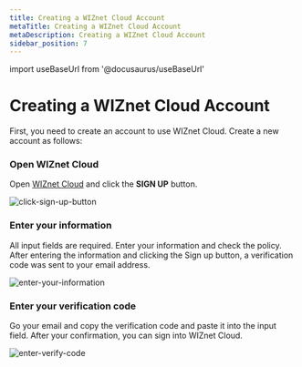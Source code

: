 ```yaml
---
title: Creating a WIZnet Cloud Account
metaTitle: Creating a WIZnet Cloud Account
metaDescription: Creating a WIZnet Cloud Account
sidebar_position: 7
---
```


import useBaseUrl from '@docusaurus/useBaseUrl'

# Creating a WIZnet Cloud Account

First, you need to create an account to use WIZnet Cloud. Create a new account as follows: <br />

### Open WIZnet Cloud

Open [WIZnet Cloud](https://development.dewfiou61jl13.amplifyapp.com/) and click the **SIGN UP** button.

<div>
    <img alt="click-sign-up-button" src={useBaseUrl('/img/quickstart/create-account/1.png')} />
</div>

### Enter your information

All input fields are required. Enter your information and check the policy. After entering the information and clicking the Sign up button, a verification code was sent to your email address.

<div>
    <img alt="enter-your-information" src={useBaseUrl('/img/quickstart/create-account/2.png')} />
</div>

### Enter your verification code

Go your email and copy the verification code and paste it into the input field.
After your confirmation, you can sign into WIZnet Cloud.

<div>
    <img alt="enter-verify-code" src={useBaseUrl('/img/quickstart/create-account/3.png')} />
</div>
